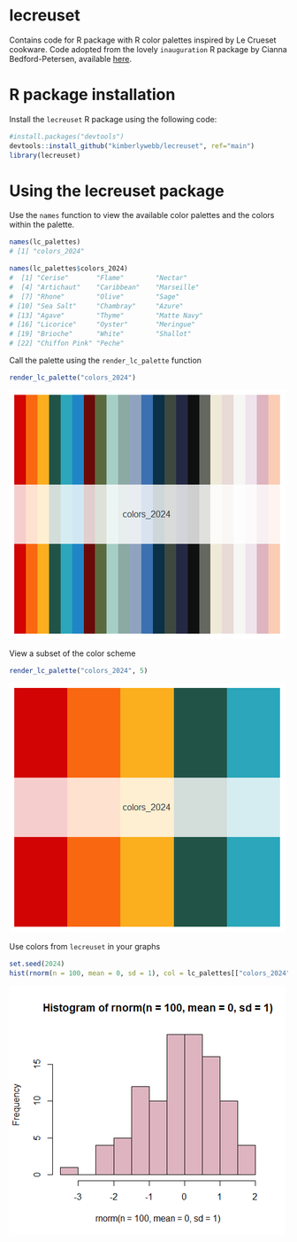 # lecreuset
Contains code for R package with R color palettes inspired by Le Crueset cookware.
Code adopted from the lovely `inauguration` R package by Cianna Bedford-Petersen, available [here](https://github.com/ciannabp/inauguration). 

# R package installation
Install the  `lecreuset` R package using the following code:
``` r
#install.packages("devtools")
devtools::install_github("kimberlywebb/lecreuset", ref="main")
library(lecreuset)
```

# Using the lecreuset package
Use the `names` function to view the available color palettes and the colors within the palette.
```r
names(lc_palettes)
# [1] "colors_2024" 
```

```r
names(lc_palettes$colors_2024)
#  [1] "Cerise"       "Flame"        "Nectar"      
#  [4] "Artichaut"    "Caribbean"    "Marseille"   
#  [7] "Rhone"        "Olive"        "Sage"        
# [10] "Sea Salt"     "Chambray"     "Azure"       
# [13] "Agave"        "Thyme"        "Matte Navy"  
# [16] "Licorice"     "Oyster"       "Meringue"    
# [19] "Brioche"      "White"        "Shallot"     
# [22] "Chiffon Pink" "Peche" 
```

Call the palette using the `render_lc_palette` function
```r
render_lc_palette("colors_2024")
```
![](lecreuset.png)

View a subset of the color scheme
```r
render_lc_palette("colors_2024", 5)
```
![](primary_lecreuset.png)

Use colors from `lecreuset` in your graphs
```r
set.seed(2024)
hist(rnorm(n = 100, mean = 0, sd = 1), col = lc_palettes[["colors_2024"]]["Chiffon Pink"])
```
![](chiffon_pink_plot.png)
